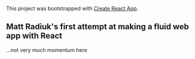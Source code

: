 This project was bootstrapped with [Create React App](https://github.com/facebook/create-react-app).

## Matt Radiuk's first attempt at making a fluid web app with React

...not very much momentum here
